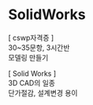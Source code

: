 # SolidWorks
[ cswp자격증 ]   
30~35문항, 3시간반  
모델링 만들기  
  
[ Solid Works ]  
3D CAD의 일종  
단가절감, 설계변경 용이  
